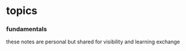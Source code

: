 
# topics 

### fundamentals
these notes are personal but shared for visibility and learning exchange

